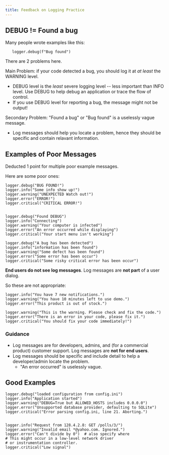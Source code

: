 ```yaml
---
title: Feedback on Logging Practice
---
```


## DEBUG != Found a bug

Many people wrote examples like this:
```
   logger.debug(f"Bug found")
```
There are 2 problems here.

Main Problem: if your code detected a bug, you should log it at *at least* the WARNING level.
* DEBUG level is the *least* severe logging level -- less important than INFO level.  Use DEBUG to help debug an application or trace the flow of control.
* If you use DEBUG level for reporting a bug, the message might not be output!

Secondary Problem: "Found a bug" or "Bug found" is a uselessly vague message.
* Log messages should help you locate a problem, hence they should be specific and contain relavant information.

## Examples of Poor Messages

Deducted 1 point for multiple poor example messages.

Here are some poor ones:
```
logger.debug("BUG FOUND!")
logger.info("Some info show up!")
logger.warning("UNEXPECTED Watch out!")
logger.error("ERROR!")
logger.critical("CRITICAL ERROR!")


logger.debug("Found DEBUG")
logger.info("Connecting")
logger.warning("Your computer is infected")
logger.error("An error occurred while displaying")
logger.critical("Your start menu isn't working")

logger.debug("A bug has been detected")
logger.info("information has been found")
logger.warning("Some defect has been found")
logger.error("Some error has been occur")
logger.critical("Some risky critical error has been occur")
```

**End users do not see log messages**.  Log messages are **not part** of a user dialog. 

So these are not appropriate:

```
logger.info("You have 7 new notifications.")
logger.warning("You have 10 minutes left to use demo.")
logger.error("This product is out of stock.")

logger.warning("This is the warning. Please check and fix the code.")
logger.error("There is an error in your code, please fix it.")
logger.critical("You should fix your code immediately!")
```

### Guidance

* Log messages are for developers, admins, and (for a commercial product) customer support. Log messages are  **not for end users**.
* Log messages should be specific and include detail to help a developer/admin locate the problem.
  - "An error occurred" is uselessly vague.


## Good Examples

```
logger.debug("loaded configuration from config.ini")
logger.info("Application started")
logger.warning("DEBUG=True but ALLOWED_HOSTS includes 0.0.0.0")
logger.error("Unsupported database provider, defaulting to SQLite")
logger.critical("Error parsing config.ini, line 21. Aborting.")


logger.info("Request from 128.4.2.8: GET /polls/3/")
logger.warning("Invalid email *@yahoo.com. Ignored.")
logger.error("Can't divide by 0")  # also specify where
# This might occur in a low-level network driver
# or instrumentation controller.
logger.critical("Low signal")
```



